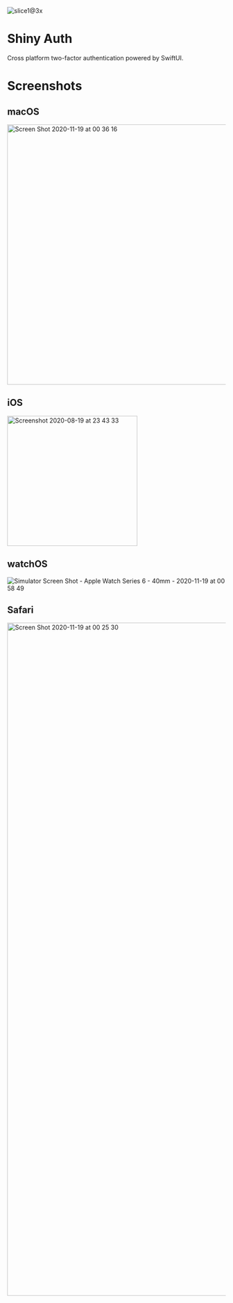 ![slice1@3x](https://user-images.githubusercontent.com/7985149/99603150-06115600-2a03-11eb-947d-b3e2fb7a0179.png)

# Shiny Auth

Cross platform two-factor authentication powered by SwiftUI.

# Screenshots

## macOS
<img width="600" alt="Screen Shot 2020-11-19 at 00 36 16" src="https://user-images.githubusercontent.com/7985149/99601662-225fc380-2a00-11eb-8444-763a7e8ecc68.png">

## iOS
<img width="300" alt="Screenshot 2020-08-19 at 23 43 33" src="https://user-images.githubusercontent.com/7985149/99601671-2855a480-2a00-11eb-88af-d69edffa9291.png">

## watchOS
![Simulator Screen Shot - Apple Watch Series 6 - 40mm - 2020-11-19 at 00 58 49](https://user-images.githubusercontent.com/7985149/99602822-6d7ad600-2a02-11eb-957e-c955ec7148b5.png)

## Safari
<img width="1552" alt="Screen Shot 2020-11-19 at 00 25 30" src="https://user-images.githubusercontent.com/7985149/99601666-24c21d80-2a00-11eb-87e6-2652073f43a5.png">
